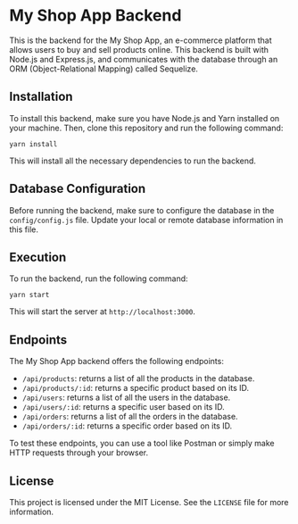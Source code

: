 # My Shop App Backend

This is the backend for the My Shop App, an e-commerce platform that allows users to buy and sell products online. This backend is built with Node.js and Express.js, and communicates with the database through an ORM (Object-Relational Mapping) called Sequelize.

## Installation

To install this backend, make sure you have Node.js and Yarn installed on your machine. Then, clone this repository and run the following command:

```
yarn install
```

This will install all the necessary dependencies to run the backend.

## Database Configuration

Before running the backend, make sure to configure the database in the `config/config.js` file. Update your local or remote database information in this file.

## Execution

To run the backend, run the following command:

```
yarn start
```

This will start the server at `http://localhost:3000`.

## Endpoints

The My Shop App backend offers the following endpoints:

- `/api/products`: returns a list of all the products in the database.
- `/api/products/:id`: returns a specific product based on its ID.
- `/api/users`: returns a list of all the users in the database.
- `/api/users/:id`: returns a specific user based on its ID.
- `/api/orders`: returns a list of all the orders in the database.
- `/api/orders/:id`: returns a specific order based on its ID.

To test these endpoints, you can use a tool like Postman or simply make HTTP requests through your browser.

## License

This project is licensed under the MIT License. See the `LICENSE` file for more information.